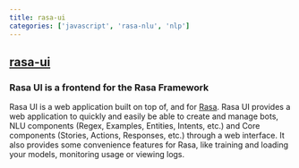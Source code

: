 ```yaml
---
title: rasa-ui
categories: ['javascript', 'rasa-nlu', 'nlp']
---
```

## [rasa-ui](https://github.com/paschmann/rasa-ui)

### Rasa UI is a frontend for the Rasa Framework


Rasa UI is a web application built on top of, and for [Rasa](https://github.com/RasaHQ/rasa). Rasa UI provides a web application to quickly and easily be able to create and manage bots, NLU components (Regex, Examples, Entities, Intents, etc.) and Core components (Stories, Actions, Responses, etc.) through a web interface. It also provides some convenience features for Rasa, like training and loading your models, monitoring usage or viewing logs.
